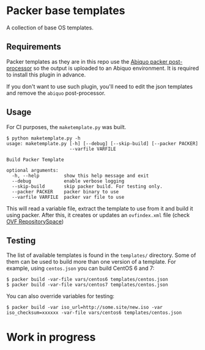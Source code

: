 # Packer base templates

A collection of base OS templates.

## Requirements

Packer templates as they are in this repo use the [Abiquo packer post-processor](https://github.com/abiquo/packer-post-processor-abiquo) so the output is uploaded to an Abiquo environment. It is required to install this plugin in advance.

If you don't want to use such plugin, you'll need to edit the json templates and remove the `abiquo` post-processor.

## Usage

For CI purposes, the `maketemplate.py` was built.

```
$ python maketemplate.py -h
usage: maketemplate.py [-h] [--debug] [--skip-build] [--packer PACKER]
                       --varfile VARFILE

Build Packer Template

optional arguments:
  -h, --help         show this help message and exit
  --debug            enable verbose logging
  --skip-build       skip packer build. For testing only.
  --packer PACKER    packer binary to use
  --varfile VARFILE  packer var file to use
```

This will read a variable file, extract the template to use from it and build it using packer. After this, it creates or updates an `ovfindex.xml` file (check [OVF RepositorySpace](http://wiki.abiquo.com/display/doc/Template+Repository+Reference#TemplateRepositoryReference-OVFIndexFile-ovfindex.xml))

## Testing

The list of available templates is found in the `templates/` directory. Some of them can be used to build more than one version of a template. For example, using `centos.json` you can build CentOS 6 and 7:

```
$ packer build -var-file vars/centos6 templates/centos.json
$ packer build -var-file vars/centos7 templates/centos.json
```

You can also override variables for testing:

```
$ packer build -var iso_url=http://some.site/new.iso -var iso_checksum=xxxxxx -var-file vars/centos6 templates/centos.json
```

# Work in progress
